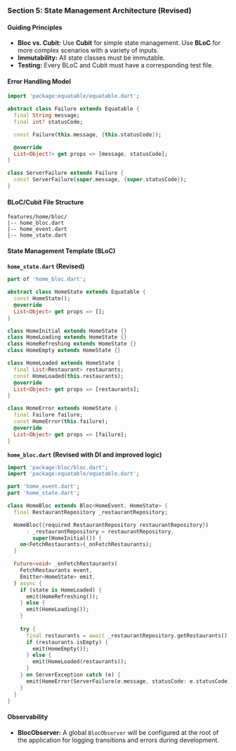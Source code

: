 ### **Section 5: State Management Architecture (Revised)**

#### **Guiding Principles**
*   **Bloc vs. Cubit:** Use **Cubit** for simple state management. Use **BLoC** for more complex scenarios with a variety of inputs.
*   **Immutability:** All state classes must be immutable.
*   **Testing:** Every BLoC and Cubit must have a corresponding test file.

#### **Error Handling Model**
```dart
import 'package:equatable/equatable.dart';

abstract class Failure extends Equatable {
  final String message;
  final int? statusCode;

  const Failure(this.message, {this.statusCode});

  @override
  List<Object?> get props => [message, statusCode];
}

class ServerFailure extends Failure {
  const ServerFailure(super.message, {super.statusCode});
}
```

#### **BLoC/Cubit File Structure**
```plaintext
features/home/bloc/
|-- home_bloc.dart
|-- home_event.dart
|-- home_state.dart
```

#### **State Management Template (BLoC)**
**`home_state.dart` (Revised)**
```dart
part of 'home_bloc.dart';

abstract class HomeState extends Equatable {
  const HomeState();
  @override
  List<Object> get props => [];
}

class HomeInitial extends HomeState {}
class HomeLoading extends HomeState {}
class HomeRefreshing extends HomeState {}
class HomeEmpty extends HomeState {}

class HomeLoaded extends HomeState {
  final List<Restaurant> restaurants;
  const HomeLoaded(this.restaurants);
  @override
  List<Object> get props => [restaurants];
}

class HomeError extends HomeState {
  final Failure failure;
  const HomeError(this.failure);
  @override
  List<Object> get props => [failure];
}
```

**`home_bloc.dart` (Revised with DI and improved logic)**
```dart
import 'package:bloc/bloc.dart';
import 'package:equatable/equatable.dart';

part 'home_event.dart';
part 'home_state.dart';

class HomeBloc extends Bloc<HomeEvent, HomeState> {
  final RestaurantRepository _restaurantRepository;

  HomeBloc({required RestaurantRepository restaurantRepository})
      : _restaurantRepository = restaurantRepository,
        super(HomeInitial()) {
    on<FetchRestaurants>(_onFetchRestaurants);
  }

  Future<void> _onFetchRestaurants(
    FetchRestaurants event,
    Emitter<HomeState> emit,
  ) async {
    if (state is HomeLoaded) {
      emit(HomeRefreshing());
    } else {
      emit(HomeLoading());
    }
    
    try {
      final restaurants = await _restaurantRepository.getRestaurants();
      if (restaurants.isEmpty) {
        emit(HomeEmpty());
      } else {
        emit(HomeLoaded(restaurants));
      }
    } on ServerException catch (e) {
      emit(HomeError(ServerFailure(e.message, statusCode: e.statusCode)));
    }
  }
}
```

#### **Observability**
*   **BlocObserver:** A global `BlocObserver` will be configured at the root of the application for logging transitions and errors during development.